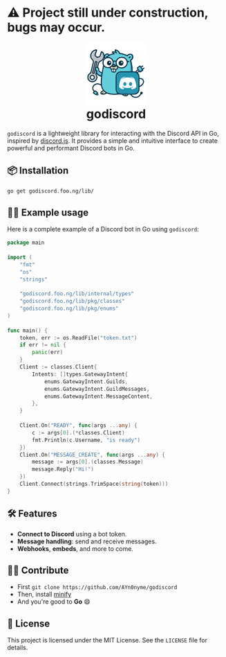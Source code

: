 # ⚠️ Project still under construction, bugs may occur.

<p align="center" style="margin-bottom: 0px !important;">
  <img src="./www/public/godiscord.webp" width="144" height="144">
</p>
<h1 align="center" style="margin-top: 0px;">godiscord</h1>

`godiscord` is a lightweight library for interacting with the Discord API in Go, inspired by [discord.js](https://discord.js.org). It provides a simple and intuitive interface to create powerful and performant Discord bots in Go.

## 📦 Installation

```bash
go get godiscord.foo.ng/lib/
```

## 🧑‍💻 Example usage

Here is a complete example of a Discord bot in Go using `godiscord`:

```go
package main

import (
	"fmt"
	"os"
	"strings"

	"godiscord.foo.ng/lib/internal/types"
	"godiscord.foo.ng/lib/pkg/classes"
	"godiscord.foo.ng/lib/pkg/enums"
)

func main() {
	token, err := os.ReadFile("token.txt")
	if err != nil {
		panic(err)
	}
	Client := classes.Client{
		Intents: []types.GatewayIntent{
			enums.GatewayIntent.Guilds,
			enums.GatewayIntent.GuildMessages,
			enums.GatewayIntent.MessageContent,
		},
	}

	Client.On("READY", func(args ...any) {
		c := args[0].(*classes.Client)
		fmt.Println(c.Username, "is ready")
	})
	Client.On("MESSAGE_CREATE", func(args ...any) {
		message := args[0].(classes.Message)
		message.Reply("Hi!")
	})
	Client.Connect(strings.TrimSpace(string(token)))
}

```

## 🛠️ Features

- **Connect to Discord** using a bot token.
- **Message handling**: send and receive messages.
- **Webhooks**, **embeds**, and more to come.

## 🧑‍💻 Contribute

- First `git clone https://github.com/AYn0nyme/godiscord`
- Then, install [minify](https://github.com/tdewolff/minify/releases)
- And you're good to **Go** 😄

## 📜 License

This project is licensed under the MIT License. See the `LICENSE` file for details.

